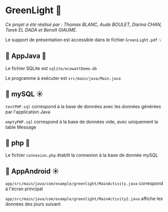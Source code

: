 # GreenLight 🚦
*Ce projet a été réalisé par : Thomas BLANC, Aude BOULET, Darina CHAN, Tarek EL DADA et Benoît GIAUME.*

Le support de présentation est accessible dans le fichier `GreenLight.pdf` 💡

## 📁 AppJava 🌱

Le fichier SQLite est `sqlite/ecowattDemo.db`

Le programme à exécuter est `src/main/java/Main.java`

## 📁 mySQL ☀️

`testPHP.sql` correspond à la base de données avec les données générées par l'application Java

`emptyPHP.sql` correspond à la base de données vide, avec uniquement la table Message

## 📁 php 🌱
Le fichier `connexion.php` établit la connexion à la base de donnée mySQL

## 📁 AppAndroid ☀️
`app/src/main/java/com/example/greenlight/MainActivity.java` correspond à l'écran principal

`app/src/main/java/com/example/greenlight/MainActivity2.java` affiche les données des jours suivant
